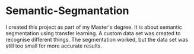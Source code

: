# Semantic-Segmantation
I created this project as part of my Master's degree. It is about semantic segmentation using transfer learning. A custom data set was created to recognise different things. The segmentation worked, but the data set was still too small for more accurate results.
